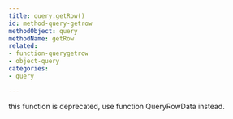 ```yaml
---
title: query.getRow()
id: method-query-getrow
methodObject: query
methodName: getRow
related:
- function-querygetrow
- object-query
categories:
- query

---
```


this function is deprecated, use function QueryRowData instead.